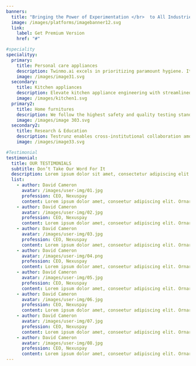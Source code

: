```yaml
---
banners:
  title: "Bringing the Power of Experimentation </br>  to All Industries"
  image: /images/platforms/imagebanner12.svg
  link:
    label: Get Premium Version
    href: "#"

#speciality
specialityy:
  primary:
    title: Personal care appliances
    description: Twinmo.ai excels in prioritizing paramount hygiene. It streamlines testing for grooming appliances, ensuring efficiency and quality in product launches. Manage procedures and data seamlessly for reliable results.
    image: /images/image31.svg
  secondary:
    title: Kitchen appliances
    description: Elevate kitchen appliance engineering with streamlined safety testing and performance optimization. Our platform offers real-time data tracking, experiment documentation, and analytics for a superior cooking experience.
    image: /images/kitchen1.svg
  primary2:
    title: Home furnitures
    description: We follow the highest safety and quality testing standards to give all your customers peace of mind, knowing that your furniture is safe and will last for years to come.
    image: /images/image 303.svg
  secondary2:
    title: Research & Education
    description: Testrunz enables cross-institutional collaboration among researchers and students, fostering interdisciplinary interactions and innovative ideas, thereby enhancing scientific research and education accessibility. 
    image: /images/image33.svg

#Testimonial
testimonial:
  title: OUR TESTIMONIALS
  subtitle: Don’t Take Our Word For It
  description: Lorem ipsum dolor sit amet, consectetur adipiscing elit. Morbi egestas </br> Werat viverra id et aliquet. vulputate egestas sollicitudin.
  list:
    - author: David Cameron
      avatar: /images/user-img/01.jpg
      profession: CEO, Nexuspay
      content: Lorem ipsum dolor amet, conseetur adipiscing elit. Ornare quam porta arcu congue felis volutpat. Vitae lectudbfs pellentesque vitae dolor
    - author: David Cameron
      avatar: /images/user-img/02.jpg
      profession: CEO, Nexuspay
      content: Lorem ipsum dolor amet, conseetur adipiscing elit. Ornare quam porta arcu congue felis volutpat. Vitae lectudbfs pellentesque vitae dolor
    - author: David Cameron
      avatar: /images/user-img/03.jpg
      profession: CEO, Nexuspay
      content: Lorem ipsum dolor amet, conseetur adipiscing elit. Ornare quam porta arcu congue felis volutpat. Vitae lectudbfs pellentesque vitae dolor
    - author: David Cameron
      avatar: /images/user-img/04.png
      profession: CEO, Nexuspay
      content: Lorem ipsum dolor amet, conseetur adipiscing elit. Ornare quam porta arcu congue felis volutpat. Vitae lectudbfs pellentesque vitae dolor
    - author: David Cameron
      avatar: /images/user-img/05.jpg
      profession: CEO, Nexuspay
      content: Lorem ipsum dolor amet, conseetur adipiscing elit. Ornare quam porta arcu congue felis volutpat. Vitae lectudbfs pellentesque vitae dolor
    - author: David Cameron
      avatar: /images/user-img/06.jpg
      profession: CEO, Nexuspay
      content: Lorem ipsum dolor amet, conseetur adipiscing elit. Ornare quam porta arcu congue felis volutpat. Vitae lectudbfs pellentesque vitae dolor
    - author: David Cameron
      avatar: /images/user-img/07.jpg
      profession: CEO, Nexuspay
      content: Lorem ipsum dolor amet, conseetur adipiscing elit. Ornare quam porta arcu congue felis volutpat. Vitae lectudbfs pellentesque vitae dolor
    - author: David Cameron
      avatar: /images/user-img/08.jpg
      profession: CEO, Nexuspay
      content: Lorem ipsum dolor amet, conseetur adipiscing elit. Ornare quam porta arcu congue felis volutpat. Vitae lectudbfs pellentesque vitae dolor
---
```

